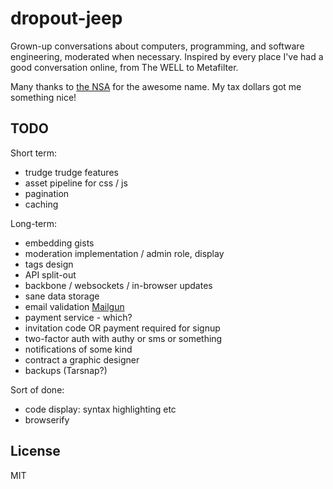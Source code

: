 # dropout-jeep

Grown-up conversations about computers, programming, and software engineering, moderated when necessary. Inspired by every place I've had a good conversation online, from The WELL to Metafilter.

Many thanks to [the NSA](http://www.zerohedge.com/news/2013-12-30/how-nsa-hacks-your-iphone-presenting-dropout-jeep) for the awesome name. My tax dollars got me something nice!

## TODO

Short term:

- trudge trudge features
- asset pipeline for css / js 
- pagination
- caching

Long-term:

- embedding gists
- moderation implementation / admin role, display
- tags design
- API split-out
- backbone / websockets / in-browser updates
- sane data storage
- email validation [Mailgun](http://www.mailgun.com)
- payment service - which?
- invitation code OR payment required for signup
- two-factor auth with authy or sms or something
- notifications of some kind
- contract a graphic designer
- backups (Tarsnap?)

Sort of done:

- code display: syntax highlighting etc
- browserify


## License 

MIT
